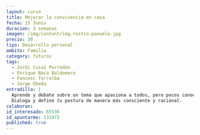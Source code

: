 ```yaml
---
layout: curso
title: Mejorar la convivencia en casa
fecha: 15 Junio
duracion: 3 semanas
imagen: /img/content/img.rostro-panuelo.jpg
precio: 30
tipo: Desarrollo personal
ambito: Familia
category: futuros
tags:
  - Jordi Cussó Porredón
  - Enrique Baca Baldomero
  - Fancesc Torralba
  - Jorge Úbeda
entradilla: |
  Aprende y debate sobre un tema que apasiona a todos, pero pocos conocen bien.
  Dialoga y define tu postura de manera más consciente y racional.
colaboran:
id_interesado: 65536
id_apuntarme: 131072
published: true
---
```


